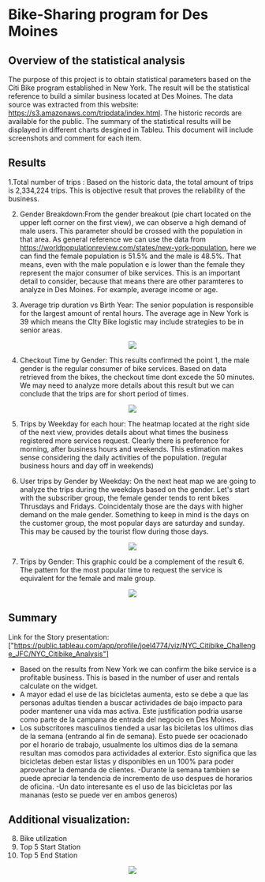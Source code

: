 # Bike-Sharing program for Des Moines

## Overview of the statistical analysis

The purpose of this project is to obtain statistical parameters based on the Citi Bike program established in New York. The result will be the statistical reference to build a similar business located at Des Moines. 
The data source was extracted from this website: https://s3.amazonaws.com/tripdata/index.html. The historic records are available for the public. 
The summary of the statistical results will be displayed in different charts desgined in Tableu. This document will include screenshots and comment for each item. 

## Results

1.Total number of trips : Based on the historic data, the total amount of trips is 2,334,224 trips. This is objective result that proves the reliability of the business. 

2. Gender Breakdown:From the gender breakout (pie chart located on the upper left corner on the first view), we can observe a high demand of male users. This parameter should be crossed with the population in that area. As general reference we can use the data from https://worldpopulationreview.com/states/new-york-population, here we can find the female population is 51.5% and the male is 48.5%. That means, even with the male population e is lower than the female they represent the major consumer of bike services. This is an important detail to consider, because that means there are other paramteres to analyze in Des Moines. For example, average income or age. 

3. Average trip duration vs Birth Year: The senior population is responsible for the largest amount of rental hours. The average age in New York is 39 which means the CIty Bike logistic may include strategies to be in senior areas.

<p align="center"><img src="https://user-images.githubusercontent.com/88695570/143278034-ea54b109-1b05-47b5-b602-7fc8cdb92a98.png">

4. Checkout Time by Gender: This results confirmed the point 1, the male gender is the regular consumer of bike services. Based on data retrieved from the bikes, the checkout time dont excede the 50 minutes. We may need to analyze more details about this result but we can conclude that the trips are for short period of times. 

<p align="center"><img src="https://user-images.githubusercontent.com/88695570/143278058-6a81d6fa-ce7d-487a-9c76-3964dc1e291d.png">

5. Trips by Weekday for each hour: The heatmap located at the right side of the next view, provides details about what times the business registered more services request. Clearly there is preference for morning, after business hours and weekends. This estimation makes sense considering the daily activities of the population. (regular business hours and day off in weekends)
  
6. User trips by Gender by Weekday: On the next heat map we are going to analyze the trips during the weekdays based on the gender. Let's start with the subscriber group, the female gender tends to rent bikes Thrusdays and Fridays. Coincidentaly those are the days with higher demand on the male gender. Something to keep in mind is the days on the customer group, the most popular days are saturday and sunday. This may be caused by the tourist flow during those days.  

<p align="center"><img src="https://user-images.githubusercontent.com/88695570/143278092-78bcb7c4-fa13-48a8-ac64-2d82dc648f4b.png">

7. Trips by Gender: This graphic could be a complement of the result 6. The pattern for the most popular time to request the service is equivalent for the female and male group. 

<p align="center"><img src="https://user-images.githubusercontent.com/88695570/143278120-edb40c73-9fdd-4218-858f-563dd64fe184.png">

## Summary

Link for the Story presentation: ["https://public.tableau.com/app/profile/joel4774/viz/NYC_Citibike_Challenge_JFC/NYC_Citibike_Analysis"]

- Based on the results from New York we can confirm the bike service is a profitable business. This is based in the number of user and rentals calculate on the widget.
- A mayor edad el use de las bicicletas aumenta, esto se debe a que las personas adultas tienden a buscar actividades de bajo impacto para poder mantener una vida mas activa. Este justification podria usarse como parte de la campana de entrada del negocio en Des Moines. 
- Los subscritores masculinos tiended a usar las biciletas los ultimos dias de la semana (entrando al fin de semana). Esto puede ser ocacionado por el horario de trabajo, usualmente los ultimos dias de la semana resultan mas comodos para actividades al exterior. Esto significa que las bicicletas deben estar listas y disponibles en un 100% para poder aprovechar la demanda de clientes.
-Durante la semana tambien se puede apreciar la tendencia de incremento de uso despues de horarios de oficina. 
-Un dato interesante es el uso de las bicicletas por las mananas (esto se puede ver en ambos generos) 

## Additional visualization:

8. Bike utilization
9. Top 5 Start Station
10. Top 5 End Station

<p align="center"><img src="https://user-images.githubusercontent.com/88695570/143278148-1ccb1e41-3501-478d-a317-d9899b4e03ba.png">


